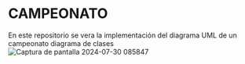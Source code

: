 # CAMPEONATO
En este repositorio se vera la implementación del diagrama UML de un campeonato 
diagrama de clases
![Captura de pantalla 2024-07-30 085847](https://github.com/user-attachments/assets/b7a0a417-d581-45e7-acef-aa4cdb149fd8)
